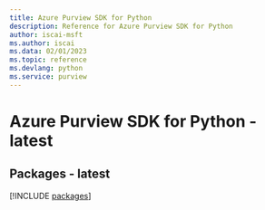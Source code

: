 ```yaml
---
title: Azure Purview SDK for Python
description: Reference for Azure Purview SDK for Python
author: iscai-msft
ms.author: iscai
ms.data: 02/01/2023
ms.topic: reference
ms.devlang: python
ms.service: purview
---
```

# Azure Purview SDK for Python - latest
## Packages - latest
[!INCLUDE [packages](purview-index.md)]
